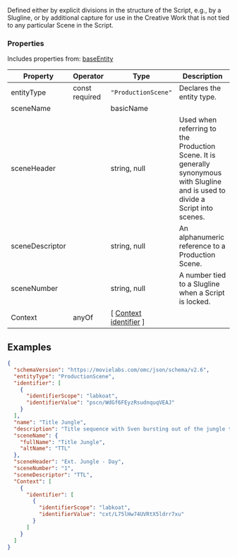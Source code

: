 Defined either by explicit divisions in the structure of the Script, e.g., by a Slugline, or by additional capture for use in the Creative Work that is not tied to any particular Scene in the Script.
### Properties
Includes properties from: [baseEntity](../core/baseEntity.md)

| Property        | Operator          | Type                                                                           | Description                                                                                                                       |
| --------------- | ----------------- | ------------------------------------------------------------------------------ | --------------------------------------------------------------------------------------------------------------------------------- |
| entityType      | const<br>required | `"ProductionScene"`                                                            | Declares the entity type.                                                                                                         |
| sceneName       |                   | basicName                                                                      |                                                                                                                                   |
| sceneHeader     |                   | string, null                                                                   | Used when referring to the Production Scene. It is generally synonymous with Slugline and is used to divide a Script into scenes. |
| sceneDescriptor |                   | string, null                                                                   | An alphanumeric reference to a Production Scene.                                                                                  |
| sceneNumber     |                   | string, null                                                                   | A number tied to a Slugline when a Script is locked.                                                                              |
| Context         | anyOf             | [ [Context](./Context.md) <br>[identifier](../Utility/Utility.md#identifier) ] |                                                                                                                                   |
## Examples

```JSON
{  
  "schemaVersion": "https://movielabs.com/omc/json/schema/v2.6",  
  "entityType": "ProductionScene",  
  "identifier": [  
    {  
      "identifierScope": "labkoat",  
      "identifierValue": "pscn/WdGf6FEyzRsudnquqVEAJ"  
    }  
  ],  
  "name": "Title Jungle",  
  "description": "Title sequence with Sven bursting out of the jungle to the title sequence.",  
  "sceneName": {  
    "fullName": "Title Jungle",  
    "altName": "TTL"  
  },  
  "sceneHeader": "Ext. Jungle - Day",  
  "sceneNumber": "1",  
  "sceneDescriptor": "TTL",  
  "Context": [  
    {  
      "identifier": [  
        {  
          "identifierScope": "labkoat",  
          "identifierValue": "cxt/L75lHw74UVRtX5ldrr7xu"  
        }  
      ]  
    }  
  ]  
}
```
